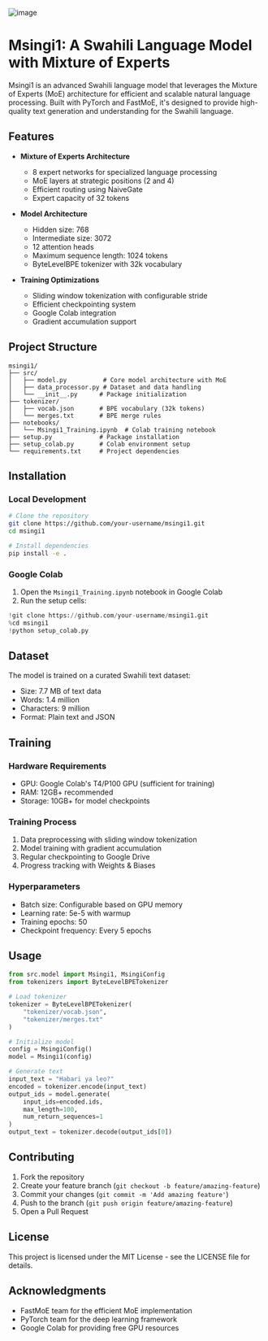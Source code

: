 ![image](https://github.com/user-attachments/assets/e1a5e701-c03b-4a40-a032-9d472c1991ea)


# Msingi1: A Swahili Language Model with Mixture of Experts

Msingi1 is an advanced Swahili language model that leverages the Mixture of Experts (MoE) architecture for efficient and scalable natural language processing. Built with PyTorch and FastMoE, it's designed to provide high-quality text generation and understanding for the Swahili language.

## Features

- **Mixture of Experts Architecture**
  - 8 expert networks for specialized language processing
  - MoE layers at strategic positions (2 and 4)
  - Efficient routing using NaiveGate
  - Expert capacity of 32 tokens

- **Model Architecture**
  - Hidden size: 768
  - Intermediate size: 3072
  - 12 attention heads
  - Maximum sequence length: 1024 tokens
  - ByteLevelBPE tokenizer with 32k vocabulary

- **Training Optimizations**
  - Sliding window tokenization with configurable stride
  - Efficient checkpointing system
  - Google Colab integration
  - Gradient accumulation support

## Project Structure

```
msingi1/
├── src/
│   ├── model.py          # Core model architecture with MoE
│   ├── data_processor.py # Dataset and data handling
│   └── __init__.py      # Package initialization
├── tokenizer/
│   ├── vocab.json       # BPE vocabulary (32k tokens)
│   └── merges.txt       # BPE merge rules
├── notebooks/
│   └── Msingi1_Training.ipynb  # Colab training notebook
├── setup.py             # Package installation
├── setup_colab.py       # Colab environment setup
└── requirements.txt     # Project dependencies
```

## Installation

### Local Development
```bash
# Clone the repository
git clone https://github.com/your-username/msingi1.git
cd msingi1

# Install dependencies
pip install -e .
```

### Google Colab
1. Open the `Msingi1_Training.ipynb` notebook in Google Colab
2. Run the setup cells:
```python
!git clone https://github.com/your-username/msingi1.git
%cd msingi1
!python setup_colab.py
```

## Dataset

The model is trained on a curated Swahili text dataset:
- Size: 7.7 MB of text data
- Words: 1.4 million
- Characters: 9 million
- Format: Plain text and JSON

## Training

### Hardware Requirements
- GPU: Google Colab's T4/P100 GPU (sufficient for training)
- RAM: 12GB+ recommended
- Storage: 10GB+ for model checkpoints

### Training Process
1. Data preprocessing with sliding window tokenization
2. Model training with gradient accumulation
3. Regular checkpointing to Google Drive
4. Progress tracking with Weights & Biases

### Hyperparameters
- Batch size: Configurable based on GPU memory
- Learning rate: 5e-5 with warmup
- Training epochs: 50
- Checkpoint frequency: Every 5 epochs

## Usage

```python
from src.model import Msingi1, MsingiConfig
from tokenizers import ByteLevelBPETokenizer

# Load tokenizer
tokenizer = ByteLevelBPETokenizer(
    "tokenizer/vocab.json",
    "tokenizer/merges.txt"
)

# Initialize model
config = MsingiConfig()
model = Msingi1(config)

# Generate text
input_text = "Habari ya leo?"
encoded = tokenizer.encode(input_text)
output_ids = model.generate(
    input_ids=encoded.ids,
    max_length=100,
    num_return_sequences=1
)
output_text = tokenizer.decode(output_ids[0])
```

## Contributing

1. Fork the repository
2. Create your feature branch (`git checkout -b feature/amazing-feature`)
3. Commit your changes (`git commit -m 'Add amazing feature'`)
4. Push to the branch (`git push origin feature/amazing-feature`)
5. Open a Pull Request

## License

This project is licensed under the MIT License - see the LICENSE file for details.

## Acknowledgments

- FastMoE team for the efficient MoE implementation
- PyTorch team for the deep learning framework
- Google Colab for providing free GPU resources
